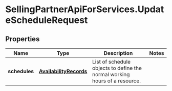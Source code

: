# SellingPartnerApiForServices.UpdateScheduleRequest

## Properties
Name | Type | Description | Notes
------------ | ------------- | ------------- | -------------
**schedules** | [**AvailabilityRecords**](AvailabilityRecords.md) | List of schedule objects to define the normal working hours of a resource. | 



